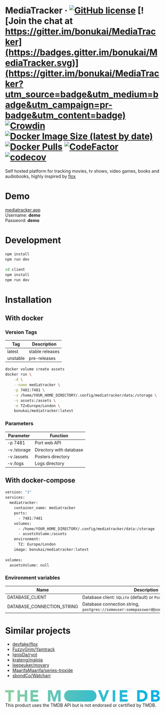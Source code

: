 # MediaTracker &middot; [![GitHub license](https://img.shields.io/badge/license-MIT-blue.svg)](https://github.com/bonukai/MediaTracker/blob/main/LICENSE.md) [![Join the chat at https://gitter.im/bonukai/MediaTracker](https://badges.gitter.im/bonukai/MediaTracker.svg)](https://gitter.im/bonukai/MediaTracker?utm_source=badge&utm_medium=badge&utm_campaign=pr-badge&utm_content=badge) [![Crowdin](https://badges.crowdin.net/mediatracker/localized.svg)](https://crowdin.com/project/mediatracker) [![Docker Image Size (latest by date)](https://img.shields.io/docker/image-size/bonukai/mediatracker)](https://hub.docker.com/r/bonukai/mediatracker) [![Docker Pulls](https://img.shields.io/docker/pulls/bonukai/mediatracker)](https://hub.docker.com/r/bonukai/mediatracker) [![CodeFactor](https://www.codefactor.io/repository/github/bonukai/mediatracker/badge)](https://www.codefactor.io/repository/github/bonukai/mediatracker) [![codecov](https://codecov.io/gh/bonukai/MediaTracker/branch/main/graph/badge.svg?token=CPMW6R7M1Z)](https://codecov.io/gh/bonukai/MediaTracker)

Self hosted platform for tracking movies, tv shows, video games, books and audiobooks, highly inspired by [flox](https://github.com/devfake/flox)

# Demo

[mediatracker.app](https://mediatracker.app/)\
Username: **demo**\
Password: **demo**

# Development

```bash
npm install
npm run dev

cd client
npm install
npm run dev
```

# Installation

## With docker

### Version Tags

| Tag      | Description     |
| -------- | --------------- |
| latest   | stable releases |
| unstable | pre-releases    |

```bash
docker volume create assets
docker run \
    -d \
    --name mediatracker \
    -p 7481:7481 \
    -v /home/YOUR_HOME_DIRECTORY/.config/mediatracker/data:/storage \
    -v assets:/assets \
    -e TZ=Europe/London \
    bonukai/mediatracker:latest
```

### Parameters

| Parameter   | Function                |
| ----------- | ----------------------- |
| -p 7481     | Port web API            |
| -v /storage | Directory with database |
| -v /assets  | Posters directory       |
| -v /logs    | Logs directory          |

## With docker-compose

```bash
version: "3"
services:
  mediatracker:
    container_name: mediatracker
    ports:
      - 7481:7481
    volumes:
      - /home/YOUR_HOME_DIRECTORY/.config/mediatracker/data:/storage
      - assetsVolume:/assets
    environment:
      TZ: Europe/London
    image: bonukai/mediatracker:latest

volumes:
  assetsVolume: null
```

### Environment variables

| Name                       | Description                                                                              |
| -------------------------- | ---------------------------------------------------------------------------------------- |
| DATABASE_CLIENT            | Database client: `SQLite` (default) or `PostgreSQL`                                      |
| DATABASE_CONNECTION_STRING | Database connection string, `postgres://someuser:somepassword@somehost:381/somedatabase` |

# Similar projects

-   [devfake/flox](https://github.com/devfake/flox)
-   [FuzzyGrim/Yamtrack](https://github.com/FuzzyGrim/Yamtrack)
-   [IgnisDa/ryot](https://github.com/IgnisDa/ryot)
-   [krateng/maloja](https://github.com/krateng/maloja)
-   [leepeuker/movary](https://github.com/leepeuker/movary)
-   [MaarifaMaarifa/series-troxide](https://github.com/MaarifaMaarifa/series-troxide)
-   [sbondCo/Watcharr](https://github.com/sbondCo/Watcharr)

#

![TMDB logo](./tmdb_logo.png)
This product uses the TMDB API but is not endorsed or certified by TMDB.
